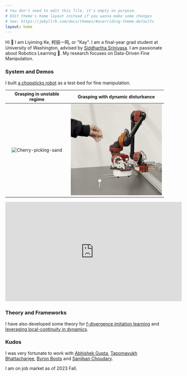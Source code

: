 ```yaml
---
# You don't need to edit this file, it's empty on purpose.
# Edit theme's home layout instead if you wanna make some changes
# See: https://jekyllrb.com/docs/themes/#overriding-theme-defaults
layout: home
---
```

Hi :wave: I am Liyiming Ke, 柯丽一鸣, or "Kay". I am a final-year grad student at University of Washington, advised by [Siddhartha Srinivasa](https://goodrobot.ai/). I am passionate about Robotics Learning :robot:. My research focuses on Data-Driven Fine Manipulation. 

### System and Demos

I built [a chopsticks robot](https://goodcherrybot.github.io/) as a test-bed for fine manipulation.

Grasping in unstable regime             |  Grasping with dynamic disturbance
:-------------------------:|:-------------------------:
![Cherry-picking-sand](/assets/img/20221001-cherry-picking-sand.gif) | ![Cherry-picking-disturb](/assets/img/20221001-cherry-picking-disturb.gif)

<div class="embed-container">
<iframe width="560" height="315" src="https://www.youtube.com/embed/32Q2xVl5j_I" frameborder="0" allow="accelerometer; autoplay; clipboard-write; encrypted-media; gyroscope; picture-in-picture" allowfullscreen></iframe>

### Theory and Frameworks

I have also developed some theory for [f-divergence imitation learning](https://arxiv.org/abs/1905.12888) and [leveraging local-continuity in dynamics](https://arxiv.org/pdf/2310.12972).

### Kudos

I was very fortunate to work with [Abhishek Gupta](https://homes.cs.washington.edu/~abhgupta/), [Tapomayukh Bhattacharjee](https://robotics.cornell.edu/faculty/tapomayukh-bhattacharjee-bio/), [Byron Boots](https://homes.cs.washington.edu/~bboots/) and [Sanjiban Choudary](https://sanjibanchoudhury.com/). 

I am on job market as of 2023 Fall.


<!-- Google tag (gtag.js) -->
<script async src="https://www.googletagmanager.com/gtag/js?id=G-WRYQ3GG5Y8"></script>
<script>
  window.dataLayer = window.dataLayer || [];
  function gtag(){dataLayer.push(arguments);}
  gtag('js', new Date());

  gtag('config', 'G-WRYQ3GG5Y8');
</script>
